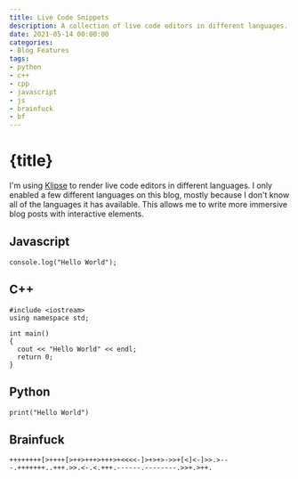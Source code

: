 ```yaml
---
title: Live Code Snippets
description: A collection of live code editors in different languages.
date: 2021-05-14 00:00:00
categories:
- Blog Features
tags:
- python
- c++
- cpp
- javascript
- js
- brainfuck
- bf
---
```


# {title}

I'm using [Klipse](https://github.com/viebel/klipse) to render live code editors in different languages. I only enabled a few different languages on this blog, mostly because I don't know all of the languages it has available. This allows me to write more immersive blog posts with interactive elements.

## Javascript

```eval-js
console.log("Hello World");
```

## C++

```eval-cpp
#include <iostream>
using namespace std;

int main()
{
  cout << "Hello World" << endl;
  return 0;
}
```

## Python

```eval-python
print("Hello World")
```

## Brainfuck

```eval-brainfuck
++++++++[>++++[>++>+++>+++>+<<<<-]>+>+>->>+[<]<-]>>.>---.+++++++..+++.>>.<-.<.+++.------.--------.>>+.>++.
```